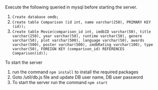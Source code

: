 Execute the following queried in mysql before starting the server.
1. `Create database omdb;`
2. `Create table Comparison (id int, name varchar(250), PRIMARY KEY (id));`
3. `Create table Movie(comparison_id int, imdbID varchar(50), title varchar(250), year varchar(50), runtime varchar(50), genere varchar(50), plot varchar(500), language varchar(50), awards varchar(500), poster varchar(500), imdbRating varchar(100), type varchar(50), FOREIGN KEY (comparison_id) REFERENCES Comparison(id));`

To start the server
1. run the command `npm install` to install the required packages
2. Goto /util/db.js file and update DB user name, DB user password  
3. To start the server run the command `npm start`